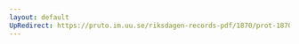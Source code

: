 ```yaml
---
layout: default
UpRedirect: https://pruto.im.uu.se/riksdagen-records-pdf/1870/prot-1870--ak--409/prot-1870--ak--409_027.pdf
---
```

